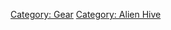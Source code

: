 [Category: Gear](Category:_Gear "wikilink") [Category: Alien
Hive](Category:_Alien_Hive "wikilink")
